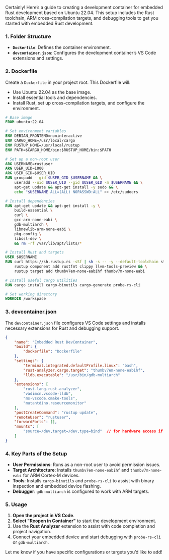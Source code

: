 Certainly! Here’s a guide to creating a development container for embedded Rust development based on Ubuntu 22.04. This setup includes the Rust toolchain, ARM cross-compilation targets, and debugging tools to get you started with embedded Rust development.

### 1. **Folder Structure**
   - **`Dockerfile`**: Defines the container environment.
   - **`devcontainer.json`**: Configures the development container’s VS Code extensions and settings.

### 2. **Dockerfile**
Create a `Dockerfile` in your project root. This Dockerfile will:
   - Use Ubuntu 22.04 as the base image.
   - Install essential tools and dependencies.
   - Install Rust, set up cross-compilation targets, and configure the environment.

```dockerfile
# Base image
FROM ubuntu:22.04

# Set environment variables
ENV DEBIAN_FRONTEND=noninteractive
ENV CARGO_HOME=/usr/local/cargo
ENV RUSTUP_HOME=/usr/local/rustup
ENV PATH=$CARGO_HOME/bin:$RUSTUP_HOME/bin:$PATH

# Set up a non-root user
ARG USERNAME=rustuser
ARG USER_UID=1000
ARG USER_GID=$USER_UID
RUN groupadd --gid $USER_GID $USERNAME && \
    useradd --uid $USER_UID --gid $USER_GID -m $USERNAME && \
    apt-get update && apt-get install -y sudo && \
    echo "$USERNAME ALL=(ALL) NOPASSWD:ALL" >> /etc/sudoers

# Install dependencies
RUN apt-get update && apt-get install -y \
    build-essential \
    curl \
    gcc-arm-none-eabi \
    gdb-multiarch \
    libnewlib-arm-none-eabi \
    pkg-config \
    libssl-dev \
    && rm -rf /var/lib/apt/lists/*

# Install Rust and targets
USER $USERNAME
RUN curl https://sh.rustup.rs -sSf | sh -s -- -y --default-toolchain stable && \
    rustup component add rustfmt clippy llvm-tools-preview && \
    rustup target add thumbv7em-none-eabihf thumbv7m-none-eabi

# Install useful cargo utilities
RUN cargo install cargo-binutils cargo-generate probe-rs-cli

# Set working directory
WORKDIR /workspace
```

### 3. **devcontainer.json**
The `devcontainer.json` file configures VS Code settings and installs necessary extensions for Rust and debugging support.

```json
{
    "name": "Embedded Rust DevContainer",
    "build": {
        "dockerfile": "Dockerfile"
    },
    "settings": {
        "terminal.integrated.defaultProfile.linux": "bash",
        "rust-analyzer.cargo.target": "thumbv7em-none-eabihf",
        "lldb.executable": "/usr/bin/gdb-multiarch"
    },
    "extensions": [
        "rust-lang.rust-analyzer",
        "vadimcn.vscode-lldb",
        "ms-vscode.cmake-tools",
        "mutantdino.resourcemonitor"
    ],
    "postCreateCommand": "rustup update",
    "remoteUser": "rustuser",
    "forwardPorts": [],
    "mounts": [
        "source=/dev,target=/dev,type=bind"  // for hardware access if needed
    ]
}
```

### 4. **Key Parts of the Setup**
- **User Permissions**: Runs as a non-root user to avoid permission issues.
- **Target Architecture**: Installs `thumbv7em-none-eabihf` and `thumbv7m-none-eabi` for ARM Cortex-M devices.
- **Tools**: Installs `cargo-binutils` and `probe-rs-cli` to assist with binary inspection and embedded device flashing.
- **Debugger**: `gdb-multiarch` is configured to work with ARM targets.

### 5. **Usage**
1. **Open the project in VS Code**.
2. **Select "Reopen in Container"** to start the development environment.
3. Use the **Rust Analyzer** extension to assist with code completion and project navigation.
4. Connect your embedded device and start debugging with `probe-rs-cli` or `gdb-multiarch`.

Let me know if you have specific configurations or targets you’d like to add!